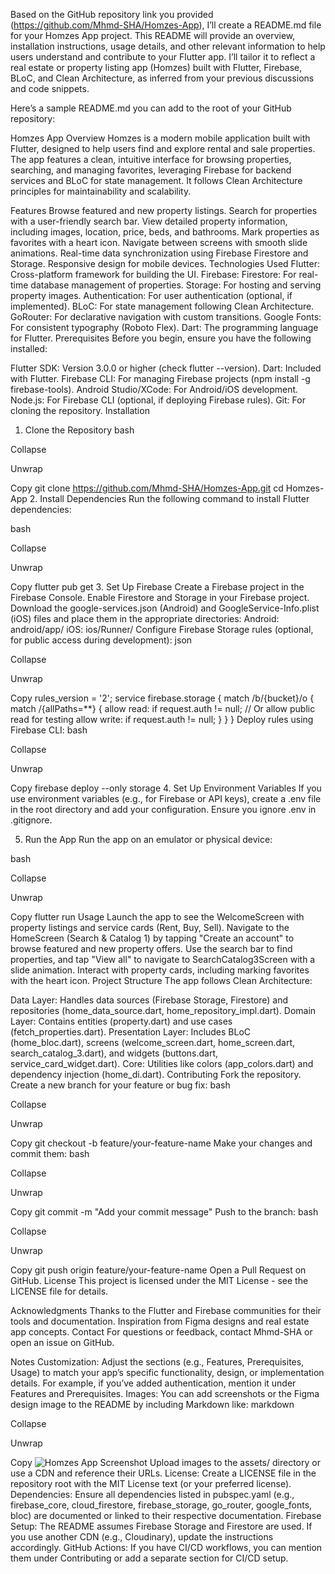 Based on the GitHub repository link you provided (https://github.com/Mhmd-SHA/Homzes-App), I’ll create a README.md file for your Homzes App project. This README will provide an overview, installation instructions, usage details, and other relevant information to help users understand and contribute to your Flutter app. I’ll tailor it to reflect a real estate or property listing app (Homzes) built with Flutter, Firebase, BLoC, and Clean Architecture, as inferred from your previous discussions and code snippets.

Here’s a sample README.md you can add to the root of your GitHub repository:

Homzes App
Overview
Homzes is a modern mobile application built with Flutter, designed to help users find and explore rental and sale properties. The app features a clean, intuitive interface for browsing properties, searching, and managing favorites, leveraging Firebase for backend services and BLoC for state management. It follows Clean Architecture principles for maintainability and scalability.

Features
Browse featured and new property listings.
Search for properties with a user-friendly search bar.
View detailed property information, including images, location, price, beds, and bathrooms.
Mark properties as favorites with a heart icon.
Navigate between screens with smooth slide animations.
Real-time data synchronization using Firebase Firestore and Storage.
Responsive design for mobile devices.
Technologies Used
Flutter: Cross-platform framework for building the UI.
Firebase:
Firestore: For real-time database management of properties.
Storage: For hosting and serving property images.
Authentication: For user authentication (optional, if implemented).
BLoC: For state management following Clean Architecture.
GoRouter: For declarative navigation with custom transitions.
Google Fonts: For consistent typography (Roboto Flex).
Dart: The programming language for Flutter.
Prerequisites
Before you begin, ensure you have the following installed:

Flutter SDK: Version 3.0.0 or higher (check flutter --version).
Dart: Included with Flutter.
Firebase CLI: For managing Firebase projects (npm install -g firebase-tools).
Android Studio/XCode: For Android/iOS development.
Node.js: For Firebase CLI (optional, if deploying Firebase rules).
Git: For cloning the repository.
Installation
1. Clone the Repository
bash

Collapse

Unwrap

Copy
git clone https://github.com/Mhmd-SHA/Homzes-App.git
cd Homzes-App
2. Install Dependencies
Run the following command to install Flutter dependencies:

bash

Collapse

Unwrap

Copy
flutter pub get
3. Set Up Firebase
Create a Firebase project in the Firebase Console.
Enable Firestore and Storage in your Firebase project.
Download the google-services.json (Android) and GoogleService-Info.plist (iOS) files and place them in the appropriate directories:
Android: android/app/
iOS: ios/Runner/
Configure Firebase Storage rules (optional, for public access during development):
json

Collapse

Unwrap

Copy
rules_version = '2';
service firebase.storage {
  match /b/{bucket}/o {
    match /{allPaths=**} {
      allow read: if request.auth != null; // Or allow public read for testing
      allow write: if request.auth != null;
    }
  }
}
Deploy rules using Firebase CLI:
bash

Collapse

Unwrap

Copy
firebase deploy --only storage
4. Set Up Environment Variables
If you use environment variables (e.g., for Firebase or API keys), create a .env file in the root directory and add your configuration. Ensure you ignore .env in .gitignore.

5. Run the App
Run the app on an emulator or physical device:

bash

Collapse

Unwrap

Copy
flutter run
Usage
Launch the app to see the WelcomeScreen with property listings and service cards (Rent, Buy, Sell).
Navigate to the HomeScreen (Search & Catalog 1) by tapping "Create an account" to browse featured and new property offers.
Use the search bar to find properties, and tap "View all" to navigate to SearchCatalog3Screen with a slide animation.
Interact with property cards, including marking favorites with the heart icon.
Project Structure
The app follows Clean Architecture:

Data Layer: Handles data sources (Firebase Storage, Firestore) and repositories (home_data_source.dart, home_repository_impl.dart).
Domain Layer: Contains entities (property.dart) and use cases (fetch_properties.dart).
Presentation Layer: Includes BLoC (home_bloc.dart), screens (welcome_screen.dart, home_screen.dart, search_catalog_3.dart), and widgets (buttons.dart, service_card_widget.dart).
Core: Utilities like colors (app_colors.dart) and dependency injection (home_di.dart).
Contributing
Fork the repository.
Create a new branch for your feature or bug fix:
bash

Collapse

Unwrap

Copy
git checkout -b feature/your-feature-name
Make your changes and commit them:
bash

Collapse

Unwrap

Copy
git commit -m "Add your commit message"
Push to the branch:
bash

Collapse

Unwrap

Copy
git push origin feature/your-feature-name
Open a Pull Request on GitHub.
License
This project is licensed under the MIT License - see the LICENSE file for details.

Acknowledgments
Thanks to the Flutter and Firebase communities for their tools and documentation.
Inspiration from Figma designs and real estate app concepts.
Contact
For questions or feedback, contact Mhmd-SHA or open an issue on GitHub.

Notes
Customization: Adjust the sections (e.g., Features, Prerequisites, Usage) to match your app’s specific functionality, design, or implementation details. For example, if you’ve added authentication, mention it under Features and Prerequisites.
Images: You can add screenshots or the Figma design image to the README by including Markdown like:
markdown

Collapse

Unwrap

Copy
![Homzes App Screenshot](path/to/screenshot.png)
Upload images to the assets/ directory or use a CDN and reference their URLs.
License: Create a LICENSE file in the repository root with the MIT License text (or your preferred license).
Dependencies: Ensure all dependencies listed in pubspec.yaml (e.g., firebase_core, cloud_firestore, firebase_storage, go_router, google_fonts, bloc) are documented or linked to their respective documentation.
Firebase Setup: The README assumes Firebase Storage and Firestore are used. If you use another CDN (e.g., Cloudinary), update the instructions accordingly.
GitHub Actions: If you have CI/CD workflows, you can mention them under Contributing or add a separate section for CI/CD setup.
